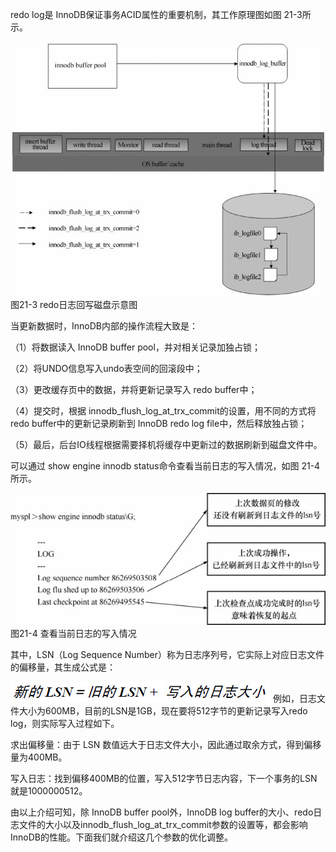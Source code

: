 

redo log是 InnoDB保证事务ACID属性的重要机制，其工作原理图如图 21-3所示。



![figure_0379_0179.jpg](../images/figure_0379_0179.jpg)
图21-3 redo日志回写磁盘示意图

当更新数据时，InnoDB内部的操作流程大致是：

（1）将数据读入 InnoDB buffer pool，并对相关记录加独占锁；

（2）将UNDO信息写入undo表空间的回滚段中；

（3）更改缓存页中的数据，并将更新记录写入 redo buffer中；

（4）提交时，根据 innodb_flush_log_at_trx_commit的设置，用不同的方式将 redo buffer中的更新记录刷新到 InnoDB redo log file中，然后释放独占锁；

（5）最后，后台IO线程根据需要择机将缓存中更新过的数据刷新到磁盘文件中。

可以通过 show engine innodb status命令查看当前日志的写入情况，如图 21-4所示。



![figure_0380_0180.jpg](../images/figure_0380_0180.jpg)
图21-4 查看当前日志的写入情况

其中，LSN（Log Sequence Number）称为日志序列号，它实际上对应日志文件的偏移量，其生成公式是：



![0-1.jpg](../images/0-1.jpg)
例如，日志文件大小为600MB，目前的LSN是1GB，现在要将512字节的更新记录写入redo log，则实际写入过程如下。

求出偏移量：由于 LSN 数值远大于日志文件大小，因此通过取余方式，得到偏移量为400MB。

写入日志：找到偏移400MB的位置，写入512字节日志内容，下一个事务的LSN就是1000000512。

由以上介绍可知，除 InnoDB buffer pool外，InnoDB log buffer的大小、redo日志文件的大小以及innodb_flush_log_at_trx_commit参数的设置等，都会影响InnoDB的性能。下面我们就介绍这几个参数的优化调整。



